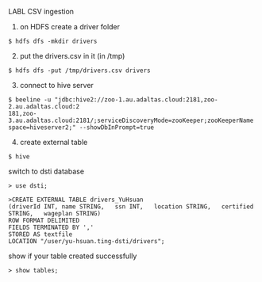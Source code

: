 LABL CSV ingestion

1.	on HDFS create a driver folder

`$ hdfs dfs -mkdir drivers `

2.	put the drivers.csv in it (in /tmp)

`$ hdfs dfs -put /tmp/drivers.csv drivers `

3.	connect to hive server

`$ beeline -u "jdbc:hive2://zoo-1.au.adaltas.cloud:2181,zoo-2.au.adaltas.cloud:2                                                                                181,zoo-3.au.adaltas.cloud:2181/;serviceDiscoveryMode=zooKeeper;zooKeeperName                                                                                space=hiveserver2;" --showDbInPrompt=true`

4.	create external table

`$ hive`

switch to dsti database

`> use dsti;`

```
>CREATE EXTERNAL TABLE drivers_YuHsuan
(driverId INT, name STRING,   ssn INT,   location STRING,   certified STRING,   wageplan STRING)
ROW FORMAT DELIMITED 
FIELDS TERMINATED BY ',' 
STORED AS textfile
LOCATION "/user/yu-hsuan.ting-dsti/drivers";
```

show if your table created successfully

`> show tables;`

